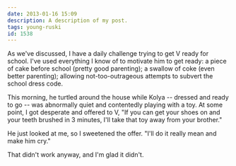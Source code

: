 ```yaml
---
date: 2013-01-16 15:09
description: A description of my post.
tags: young-ruski
id: 1538
---
```

As we've discussed, I have a daily challenge trying to get V ready for school.  I've used everything I know of to motivate him to get ready:  a piece of cake before school (pretty good parenting); a swallow of coke (even better parenting); allowing not-too-outrageous attempts to subvert the school dress code.

This morning, he turtled around the house while Kolya -- dressed and ready to go -- was abnormally quiet and contentedly playing with a toy.  At some point, I got desperate and offered to V, "If you can get your shoes on and your teeth brushed in 3 minutes, I'll take that toy away from your brother."
<!--more-->
He just looked at me, so I sweetened the offer.  "I'll do it really mean and make him cry."

That didn't work anyway, and I'm glad it didn't.